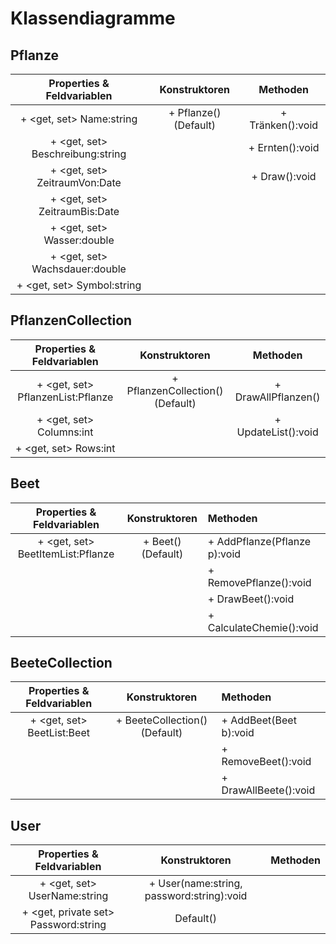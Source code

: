 # Klassendiagramme

## Pflanze

| Properties & Feldvariablen | Konstruktoren | Methoden
|:-------:|:-------:|:-------:|
|+ <get, set> Name:string| + Pflanze() (Default) | + Tränken():void
|+ <get, set> Beschreibung:string| | + Ernten():void
|+ <get, set> ZeitraumVon:Date| | + Draw():void
|+ <get, set> ZeitraumBis:Date|
|+ <get, set> Wasser:double|
|+ <get, set> Wachsdauer:double|
|+ <get, set> Symbol:string|

## PflanzenCollection

|Properties & Feldvariablen| Konstruktoren | Methoden
|:------------------------:|:-------------:|:------:|
|+ <get, set> PflanzenList:Pflanze| + PflanzenCollection() (Default) | + DrawAllPflanzen()
|+ <get, set> Columns:int| | + UpdateList():void
|+ <get, set> Rows:int| 

## Beet

|Properties & Feldvariablen| Konstruktoren | Methoden 
|:------------------------:|:-------------:|:-------|
|+ <get, set> BeetItemList:Pflanze| + Beet() (Default) | + AddPflanze(Pflanze p):void |
||| + RemovePflanze():void
||| + DrawBeet():void
||| + CalculateChemie():void

## BeeteCollection

|Properties & Feldvariablen| Konstruktoren | Methoden 
|:------------------------:|:-------------:|:-------|
|+ <get, set> BeetList:Beet| + BeeteCollection() (Default) | + AddBeet(Beet b):void |
||| + RemoveBeet():void
||| + DrawAllBeete():void

## User

| Properties & Feldvariablen | Konstruktoren | Methoden
|:-:|:-:|:-:|
| + <get, set> UserName:string | + User(name:string, password:string):void | 
| + <get, private set> Password:string | Default() |



